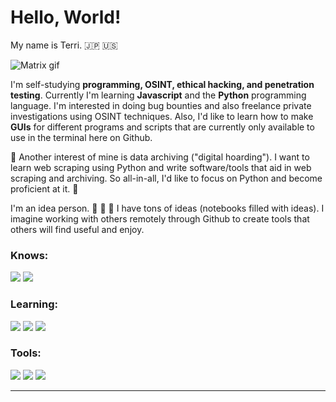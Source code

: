 # Hello, World!
My name is Terri.  :jp: :us:

![Matrix gif](https://media.giphy.com/media/sULKEgDMX8LcI/giphy.gif) 

I'm self-studying **programming, OSINT, ethical hacking, and penetration testing**. Currently I'm learning **Javascript** and the **Python** programming language.
I'm interested in doing bug bounties and also freelance private investigations using OSINT techniques. Also, I'd like to learn how to make **GUIs** for different programs and scripts that are currently only available to use in the terminal here on Github.

:floppy_disk: Another interest of mine is data archiving ("digital hoarding"). I want to learn web scraping using Python and write software/tools that aid in web scraping and archiving. So all-in-all, I'd like to focus on Python and become proficient at it. :floppy_disk:

I'm an idea person.  :thought_balloon:  :thought_balloon:  :thought_balloon: I have tons of ideas (notebooks filled with ideas). I imagine working with others remotely through Github to create tools that others will find useful and enjoy.

### Knows:
<img src = "https://img.shields.io/badge/-HTML5-E34F26?style=flat&logo=html5&logoColor=white"> <img src = "https://img.shields.io/badge/-CSS3-1572B6?style=flat&logo=css3&logoColor=white">
### Learning:
<img src="https://img.shields.io/badge/-JavaScript-eed718?style=flat&logo=javascript&logoColor=ffffff">  <img src="https://img.shields.io/badge/-Python-black?style=flat&logo=python&logoColor=white"> <img src="https://img.shields.io/badge/-php-777BB4?style=flat&logo=php&logoColor=FFFFFF">
 
### Tools:
<img src="http://img.shields.io/badge/-Github-000000?style=flat&logo=github&logoColor=FFFFFF"> <img src="http://img.shields.io/badge/-VS%20Code-007ACC?style=flat&logo=visual%20studio%20code&logoColor=white"> <img src="https://img.shields.io/badge/-intellijidea-000000?style=flat&logo=intellijidea&logoColor=white">

---


<!--
**webdevterri/webdevterri** is a ✨ _special_ ✨ repository because its `README.md` (this file) appears on your GitHub profile.

Here are some ideas to get you started:

- 🔭 I’m currently working on ...
- 🌱 I’m currently learning ...
- 👯 I’m looking to collaborate on ...
- 🤔 I’m looking for help with ...
- 💬 Ask me about ...
- 📫 How to reach me: ...
- 😄 Pronouns: ...
- ⚡ Fun fact: ...
-->

